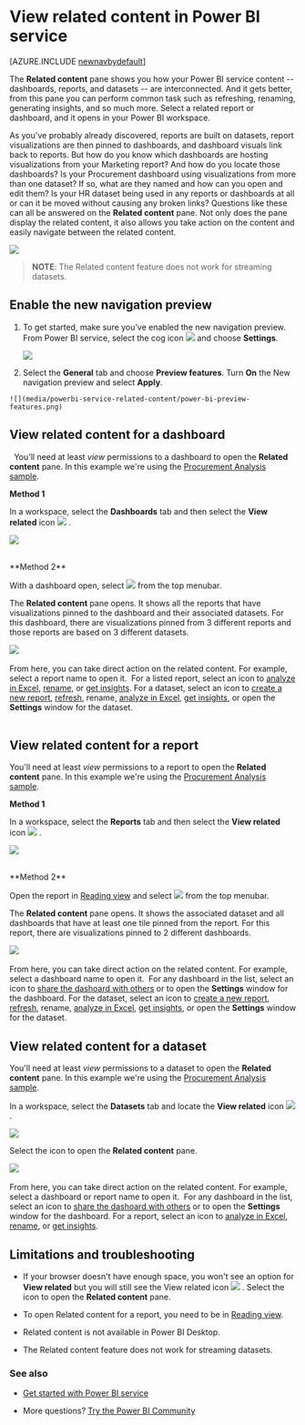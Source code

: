 <properties
   pageTitle="View related content in Power BI service"
   description="Navigation made easier, view related content in dashboards, reports, and datasets"
   services="powerbi"
   documentationCenter=""
   authors="mihart"  
   manager="erikre"
   backup=""
   editor=""
   tags=""
   featuredVideoId=""
   qualityFocus="no"
   qualityDate=""/>

<tags
   ms.service="powerbi"
   ms.devlang="NA"
   ms.topic="article"
   ms.tgt_pltfrm="NA"
   ms.workload="powerbi"
   ms.date="03/29/2017"
   ms.author="mihart"/>

# View related content in Power BI service

<!-- Shared newnav Include -->
[AZURE.INCLUDE [newnavbydefault](../includes/newnavbydefault.md)]

The **Related content** pane shows you how your Power BI service content -- dashboards, reports, and datasets -- are interconnected.  And it gets better, from this pane you can perform common task such as refreshing, renaming, generating insights, and so much more. Select a related report or dashboard, and it opens in your Power BI workspace.   

As you've probably already discovered, reports are built on datasets, report visualizations are then pinned to dashboards, and dashboard visuals link back to reports. But how do you know which dashboards are hosting visualizations from your Marketing report? And how do you locate those  dashboards? Is your Procurement dashboard using visualizations from more than one dataset? If so, what are they named and how can you open and edit them? Is your HR dataset being used in any reports or dashboards at all or can it be moved without causing any broken links? Questions like these can all be answered on the **Related content** pane.  Not only does the pane display the related content, it also allows you take action on the content and easily navigate between the related content.


![](media/powerbi-service-related-content/power-bi-view-related-dashboard.png)

>**NOTE**: The Related content feature does not work for streaming datasets.

## Enable the new navigation preview

1.  To get started, make sure you’ve enabled the new navigation preview. From Power BI service, select the cog icon ![](media/powerbi-service-related-content/power-bi-settings-icon.png) and choose **Settings**.

    ![](media/powerbi-service-related-content/power-bi-settings-menu.png)

2.   Select the **General** tab and choose **Preview features**. Turn **On** the New navigation preview and select **Apply**.

    ![](media/powerbi-service-related-content/power-bi-preview-features.png)

##   View related content for a dashboard         
 
You'll need at least *view* permissions to a dashboard to open the **Related content** pane. In this example we're using the [Procurement Analysis sample](powerbi-sample-procurement-analysis.md).

**Method 1**

In a workspace, select the **Dashboards** tab and then select the **View related** icon ![](media/powerbi-service-related-content/power-bi-view-related-icon.png)  .

![](media/powerbi-service-related-content/power-bi-view-related-dash.png)

<br>
**Method 2**

With a dashboard open, select   ![](media/powerbi-service-related-content/power-bi-view-related.png) from the top menubar.

The **Related content** pane opens. It shows all the reports that have visualizations pinned to the dashboard and their associated datasets. For this dashboard, there are visualizations pinned from 3 different reports and those reports are based on 3 different datasets.

![](media/powerbi-service-related-content/power-bi-view-related-dashboard.png)
 

From here, you can take direct action on the related content.  For example, select a report name to open it.  For a listed report, select an icon to [analyze in Excel](powerbi-service-analyze-in-excel.md), [rename](powerbi-service-rename-a-report.md), or [get insights](powerbi-service-auto-insights.md). For a dataset, select an icon to [create a new report](powerbi-service-create-a-new-report.md), [refresh](powerbi-refresh-data.md), rename, [analyze in Excel](powerbi-service-analyze-in-excel.md), [get insights](powerbi-service-auto-insights.md), or open the **Settings** window for the dataset.  
 
##  View related content for a report

You'll need at least *view* permissions to a report to open the **Related content** pane. In this example we're using the [Procurement Analysis sample](powerbi-sample-procurement-analysis.md).

**Method 1**

In a workspace, select the **Reports** tab and then select the **View related** icon ![](media/powerbi-service-related-content/power-bi-view-related-icon.png)  .

![](media/powerbi-service-related-content/power-bi-view-related-report.png)


<br>
**Method 2**


Open the report in [Reading view](powerbi-service-interact-with-a-report-in-reading-view.md) and  select   ![](media/powerbi-service-related-content/power-bi-view-related.png) from the top menubar.

The **Related content** pane opens. It shows the associated dataset and all dashboards that have at least one tile pinned from the report. For this report, there are visualizations pinned to 2 different dashboards.

![](media/powerbi-service-related-content/power-bi-related-content-report.png)
 

From here, you can take direct action on the related content.  For example, select a dashboard name to open it.  For any dashboard in the list, select an icon to [share the dashoard with others](powerbi-service-share-unshare-dashboard.md) or to open the **Settings** window for the dashboard. For the dataset, select an icon to [create a new report](powerbi-service-create-a-new-report.md), [refresh](powerbi-refresh-data.md), rename, [analyze in Excel](powerbi-service-analyze-in-excel.md), [get insights](powerbi-service-auto-insights.md), or open the **Settings** window for the dataset.  


##  View related content for a dataset

You'll need at least *view* permissions to a dataset to open the **Related content** pane. In this example we're using the [Procurement Analysis sample](powerbi-sample-procurement-analysis.md).

In a workspace, select the **Datasets** tab and locate the **View related** icon ![](media/powerbi-service-related-content/power-bi-view-related-icon.png)  .

![](media/powerbi-service-related-content/power-bi-view-related-dataset.png)

Select the icon to open the **Related content** pane.

![](media/powerbi-service-related-content/power-bi-datasets.png)
 

From here, you can take direct action on the related content.  For example, select a dashboard or report name to open it.  For any dashboard in the list, select an icon to [share the dashoard with others](powerbi-service-share-unshare-dashboard.md) or to open the **Settings** window for the dashboard. For a report, select an icon to [analyze in Excel](powerbi-service-analyze-in-excel.md), [rename](powerbi-service-rename-a-report.md), or [get insights](powerbi-service-auto-insights.md).  


##  Limitations and troubleshooting

- If your browser doesn't have enough space, you won't see an option for **View related** but you will still see the View related icon  ![](media/powerbi-service-related-content/power-bi-view-related-icon.png)  . Select the icon to open the **Related content** pane.

- To open Related content for a report, you need to be in [Reading view](powerbi-service-interact-with-a-report-in-reading-view.md).

- Related content is not available in Power BI Desktop.

- The Related content feature does not work for streaming datasets.

### See also

-  [Get started with Power BI service](powerbi-service-get-started.md)

- More questions? [Try the Power BI Community](http://community.powerbi.com/)
